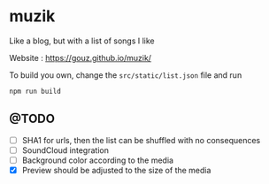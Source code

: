 # muzik
Like a blog, but with a list of songs I like

Website : https://gouz.github.io/muzik/

To build you own, change the `src/static/list.json` file and run 

```sh
npm run build
```

## @TODO

- [ ] SHA1 for urls, then the list can be shuffled with no consequences
- [ ] SoundCloud integration
- [ ] Background color according to the media
- [X] Preview should be adjusted to the size of the media